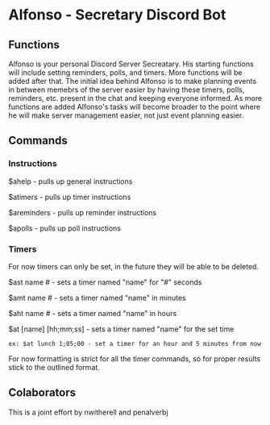 # Alfonso - Secretary Discord Bot

## Functions
Alfonso is your personal Discord Server Secreatary. His starting functions will include setting reminders, polls, and timers. More functions will be added after that. 
The initial idea behind Alfonso is to make planning events in between memebrs of the server easier by having these timers, polls, reminders, etc. present in the chat and keeping everyone informed.
As more functions are added Alfonso's tasks will become broader to the point where he will make server management easier, not just event planning easier.

## Commands
### Instructions
$ahelp - pulls up general instructions

$atimers - pulls up timer instructions 

$areminders - pulls up reminder instructions

$apolls - pulls up poll instructions

### Timers
For now timers can only be set, in the future they will be able to be deleted.

$ast name # - sets a timer named "name" for "#" seconds

$amt name # - sets a timer named "name" in minutes

$aht name # - sets a timer named "name" in hours

$at [name\] [hh;mm;ss] - sets a timer named "name" for the set time	

	ex: $at lunch 1;05;00 - set a timer for an hour and 5 minutes from now

For now formatting is strict for all the timer commands, so for proper results stick to the outlined format. 

## Colaborators
This is a joint effort by nwitherell and penalverbj
